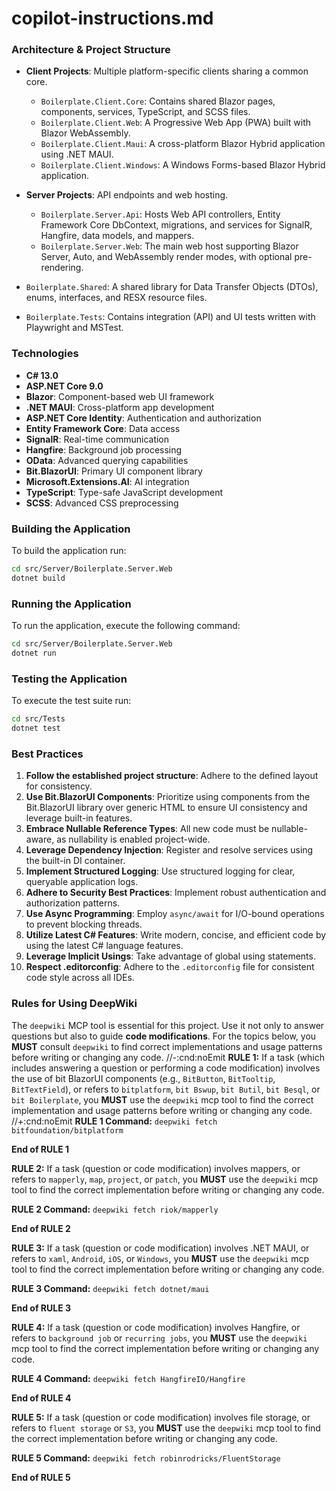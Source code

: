 # copilot-instructions.md

### Architecture & Project Structure

- **Client Projects**: Multiple platform-specific clients sharing a common core.
  - `Boilerplate.Client.Core`: Contains shared Blazor pages, components, services, TypeScript, and SCSS files.
  - `Boilerplate.Client.Web`: A Progressive Web App (PWA) built with Blazor WebAssembly.
  - `Boilerplate.Client.Maui`: A cross-platform Blazor Hybrid application using .NET MAUI.
  - `Boilerplate.Client.Windows`: A Windows Forms-based Blazor Hybrid application.

- **Server Projects**: API endpoints and web hosting.
  - `Boilerplate.Server.Api`: Hosts Web API controllers, Entity Framework Core DbContext, migrations, and services for SignalR, Hangfire, data models, and mappers.
  - `Boilerplate.Server.Web`: The main web host supporting Blazor Server, Auto, and WebAssembly render modes, with optional pre-rendering.

- `Boilerplate.Shared`: A shared library for Data Transfer Objects (DTOs), enums, interfaces, and RESX resource files.

- `Boilerplate.Tests`: Contains integration (API) and UI tests written with Playwright and MSTest.

### Technologies
- **C# 13.0**
- **ASP.NET Core 9.0**
- **Blazor**: Component-based web UI framework
- **.NET MAUI**: Cross-platform app development
- **ASP.NET Core Identity**: Authentication and authorization
- **Entity Framework Core**: Data access
- **SignalR**: Real-time communication
- **Hangfire**: Background job processing
- **OData**: Advanced querying capabilities
- **Bit.BlazorUI**: Primary UI component library
- **Microsoft.Extensions.AI**: AI integration
- **TypeScript**: Type-safe JavaScript development
- **SCSS**: Advanced CSS preprocessing

### Building the Application
To build the application run:
```bash
cd src/Server/Boilerplate.Server.Web
dotnet build
```

### Running the Application
To run the application, execute the following command:
```bash
cd src/Server/Boilerplate.Server.Web
dotnet run
```

### Testing the Application
To execute the test suite run:
```bash
cd src/Tests
dotnet test
```

### Best Practices

1.  **Follow the established project structure**: Adhere to the defined layout for consistency.
2.  **Use Bit.BlazorUI Components**: Prioritize using components from the Bit.BlazorUI library over generic HTML to ensure UI consistency and leverage built-in features.
3.  **Embrace Nullable Reference Types**: All new code must be nullable-aware, as nullability is enabled project-wide.
4.  **Leverage Dependency Injection**: Register and resolve services using the built-in DI container.
5.  **Implement Structured Logging**: Use structured logging for clear, queryable application logs.
6.  **Adhere to Security Best Practices**: Implement robust authentication and authorization patterns.
7.  **Use Async Programming**: Employ `async/await` for I/O-bound operations to prevent blocking threads.
8.  **Utilize Latest C# Features**: Write modern, concise, and efficient code by using the latest C# language features.
9.  **Leverage Implicit Usings**: Take advantage of global using statements.
10. **Respect .editorconfig**: Adhere to the `.editorconfig` file for consistent code style across all IDEs.

### Rules for Using DeepWiki

The `deepwiki` MCP tool is essential for this project. Use it not only to answer questions but also to guide **code modifications**.
For the topics below, you **MUST** consult `deepwiki` to find correct implementations and usage patterns before writing or changing any code.
//-:cnd:noEmit
**RULE 1:** If a task (which includes answering a question or performing a code modification) involves the use of bit BlazorUI components (e.g., `BitButton`, `BitTooltip`, `BitTextField`), or refers to `bitplatform`, `bit Bswup`, `bit Butil`, `bit Besql`, or `bit Boilerplate`,
you **MUST** use the `deepwiki` mcp tool to find the correct implementation and usage patterns before writing or changing any code.
//+:cnd:noEmit
**RULE 1 Command:**
`deepwiki fetch bitfoundation/bitplatform`

**End of RULE 1**

**RULE 2:** If a task (question or code modification) involves mappers, or refers to `mapperly`, `map`, `project`, or `patch`, you **MUST** use the `deepwiki` mcp tool to find the correct implementation before writing or changing any code.

**RULE 2 Command:**
`deepwiki fetch riok/mapperly`

**End of RULE 2**

**RULE 3:** If a task (question or code modification) involves .NET MAUI, or refers to `xaml`, `Android`, `iOS`, or `Windows`, you **MUST** use the `deepwiki` mcp tool to find the correct implementation before writing or changing any code.

**RULE 3 Command:**
`deepwiki fetch dotnet/maui`

**End of RULE 3**

**RULE 4:** If a task (question or code modification) involves Hangfire, or refers to `background job` or `recurring jobs`, you **MUST** use the `deepwiki` mcp tool to find the correct implementation before writing or changing any code.

**RULE 4 Command:**
`deepwiki fetch HangfireIO/Hangfire`

**End of RULE 4**

**RULE 5:** If a task (question or code modification) involves file storage, or refers to `fluent storage` or `S3`, you **MUST** use the `deepwiki` mcp tool to find the correct implementation before writing or changing any code.

**RULE 5 Command:**
`deepwiki fetch robinrodricks/FluentStorage`

**End of RULE 5**